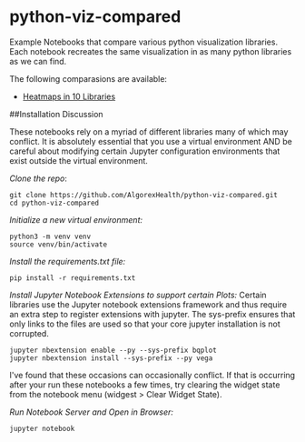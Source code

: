 # python-viz-compared
Example Notebooks that compare various python visualization libraries. Each notebook recreates the same visualization in as many python libraries as we can find. 

The following comparasions are available: 

* [Heatmaps in 10 Libraries](#Heatmap)


##Installation Discussion

These notebooks rely on a myriad of different libraries many of which may conflict. It is absolutely essential that you use a virtual environment AND be careful about modifying certain Jupyter configuration environments that exist outside the virtual environment. 

*Clone the repo*:

```
git clone https://github.com/AlgorexHealth/python-viz-compared.git
cd python-viz-compared
```

*Initialize a new virtual environment:*

```
python3 -m venv venv
source venv/bin/activate
```
*Install the requirements.txt file:*

```
pip install -r requirements.txt
```

*Install Jupyter Notebook Extensions to support certain Plots:*
Certain libraries use the Jupyter notebook extensions framework and thus require an extra step to register extensions with jupyter. 
The sys-prefix ensures that only links to the files are used so that your core jupyter installation is not corrupted. 

```
jupyter nbextension enable --py --sys-prefix bqplot 
jupyter nbextension install --sys-prefix --py vega
```

I've found that these occasions can occasionally conflict. If that is occurring after your run these notebooks a few times, try clearing the widget state from the notebook menu (widgest > Clear Widget State).

*Run Notebook Server and Open in Browser:*

```
jupyter notebook 
```






